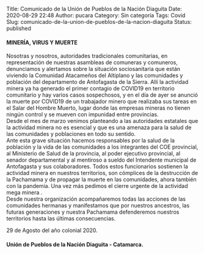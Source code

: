 Title: Comunicado de la Unión de Pueblos de la Nación Diaguita
Date: 2020-08-29 22:48
Author: pucara
Category: Sin categoría
Tags: Covid
Slug: comunicado-de-la-union-de-pueblos-de-la-nacion-diaguita
Status: published

<!-- wp:heading {"level":4} -->

#### MINERÍA, VIRUS Y MUERTE

<!-- /wp:heading -->

<!-- wp:paragraph -->

Nosotras y nosotros, autoridades tradicionales comunitarias, en representación de nuestras asambleas de comuneras y comuneros, denunciamos y alertamos sobre la situación sociosanitaria que están viviendo la Comunidad Atacameños del Altiplano y las comunidades y población del departamento de Antofagasta de la Sierra. Allí la actividad minera ya ha generado el primer contagio de COVID19 en territorio comunitario y hay varios casos sospechosos, y en el día de ayer se anunció la muerte por COVID19 de un trabajador minero que realizaba sus tareas en el Salar del Hombre Muerto, lugar donde las empresas mineras no tienen ningún control y se mueven con impunidad entre provincias.  
Desde el mes de marzo venimos planteando a las autoridades estatales que la actividad minera no es esencial y que es una amenaza para la salud de las comunidades y poblaciones en todo su sentido.  
Ante esta grave situación hacemos responsables por la salud de la población y la vida de las comunidades a los integrantes del COE provincial, al Ministerio de Salud de la provincia, al poder ejecutivo provincial, al senador departamental y al mentiroso a sueldo del Intendente municipal de Antofagasta y sus colaboradores. Todos estos funcionarios sostienen la actividad minera en nuestros territorios, son cómplices de la destrucción de la Pachamama y de propagar la muerte en las comunidades, ahora también con la pandemia. Una vez más pedimos el cierre urgente de la actividad mega minera .  
Desde nuestra organización acompañaremos todas las acciones de las comunidades hermanas y manifestamos que por nuestros ancestros, las futuras generaciones y nuestra Pachamama defenderemos nuestros territorios hasta las últimas consecuencias.

<!-- /wp:paragraph -->

<!-- wp:paragraph -->

29 de Agosto del año colonial 2020.

<!-- /wp:paragraph -->

<!-- wp:heading {"level":4} -->

#### Unión de Pueblos de la Nación Diaguita - Catamarca.

<!-- /wp:heading -->
